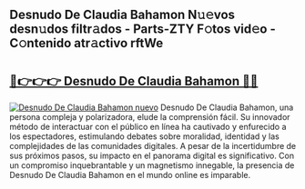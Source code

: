 ## Desnudo De Claudia Bahamon N𝚞𝚎vos desn𝚞dos filtr𝚊dos - Parts-ZTY F𝚘tos vid𝚎o - C𝚘ntenido atr𝚊ctivo rftWe

# <h2><a href="http://mb1k23i.tromn.icu/?c=Desnudo+De+Claudia+Bahamon">🔗👉👉👉 Desnudo De Claudia Bahamon 🔗🔗</a></h2>

[![Desnudo De Claudia Bahamon nuevo](https://i.imgur.com/pEAQMta.gif)](http://mb1k23i.tromn.icu/?c=Desnudo+De+Claudia+Bahamon)
Desnudo De Claudia Bahamon, una persona compleja y polarizadora, elude la comprensión fácil. Su innovador método de interactuar con el público en línea ha cautivado y enfurecido a los espectadores, estimulando debates sobre moralidad, identidad y las complejidades de las comunidades digitales. A pesar de la incertidumbre de sus próximos pasos, su impacto en el panorama digital es significativo. Con un compromiso inquebrantable y un magnetismo innegable, la presencia de Desnudo De Claudia Bahamon en el mundo online es imparable.

